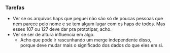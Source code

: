 ### Tarefas

- Ver se os arquivos haps que peguei não são só de poucas pessoas que nem parece pelo nome e se tem algum lugar com os haps de todos. Mas esses 107 ou 127 deve dar pra prototipar, acho.
- Ver se ser de altura influencia em algo. 
	- Acho que pode ir rascunhando um merge independente disso, porque deve mudar mais o significado dos dados do que eles em si.
